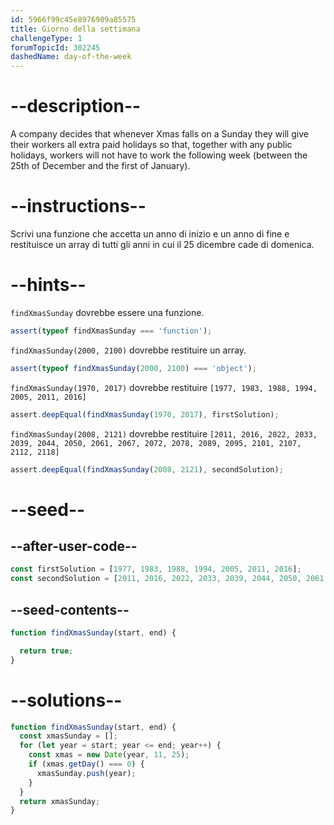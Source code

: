 ```yaml
---
id: 5966f99c45e8976909a85575
title: Giorno della settimana
challengeType: 1
forumTopicId: 302245
dashedName: day-of-the-week
---
```


# --description--

A company decides that whenever Xmas falls on a Sunday they will give their workers all extra paid holidays so that, together with any public holidays, workers will not have to work the following week (between the 25th of December and the first of January).

# --instructions--

Scrivi una funzione che accetta un anno di inizio e un anno di fine e restituisce un array di tutti gli anni in cui il 25 dicembre cade di domenica.

# --hints--

`findXmasSunday` dovrebbe essere una funzione.

```js
assert(typeof findXmasSunday === 'function');
```

`findXmasSunday(2000, 2100)` dovrebbe restituire un array.

```js
assert(typeof findXmasSunday(2000, 2100) === 'object');
```

`findXmasSunday(1970, 2017)` dovrebbe restituire `[1977, 1983, 1988, 1994, 2005, 2011, 2016]`

```js
assert.deepEqual(findXmasSunday(1970, 2017), firstSolution);
```

`findXmasSunday(2008, 2121)` dovrebbe restituire `[2011, 2016, 2022, 2033, 2039, 2044, 2050, 2061, 2067, 2072, 2078, 2089, 2095, 2101, 2107, 2112, 2118]`

```js
assert.deepEqual(findXmasSunday(2008, 2121), secondSolution);
```

# --seed--

## --after-user-code--

```js
const firstSolution = [1977, 1983, 1988, 1994, 2005, 2011, 2016];
const secondSolution = [2011, 2016, 2022, 2033, 2039, 2044, 2050, 2061, 2067, 2072, 2078, 2089, 2095, 2101, 2107, 2112, 2118];
```

## --seed-contents--

```js
function findXmasSunday(start, end) {

  return true;
}
```

# --solutions--

```js
function findXmasSunday(start, end) {
  const xmasSunday = [];
  for (let year = start; year <= end; year++) {
    const xmas = new Date(year, 11, 25);
    if (xmas.getDay() === 0) {
      xmasSunday.push(year);
    }
  }
  return xmasSunday;
}
```
